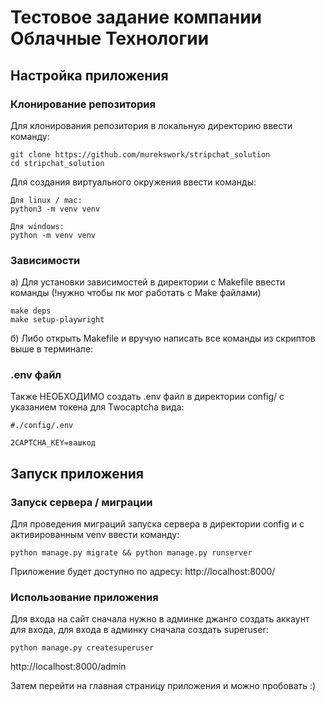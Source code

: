 # Тестовое задание компании Облачные Технологии

## Настройка приложения

### Клонирование репозитория
Для клонирования репозитория в локальную директорию ввести команду: 
```
git clone https://github.com/murekswork/stripchat_solution
cd stripchat_solution
```

Для создания виртуального окружения ввести команды:
```
Для linux / mac:
python3 -m venv venv

Для windows:
python -m venv venv
```

### Зависимости
а) Для установки зависимостей в директории c Makefile ввести команды (!нужно чтобы пк мог работать с Make файлами)
```
make deps
make setup-playwright
```
б) Либо открыть Makefile и вручую написать все команды из скриптов выше в терминале:

### .env файл
Также НЕОБХОДИМО создать .env файл в директории config/ с указанием токена для Twocaptcha вида:
```
#./config/.env

2CAPTCHA_KEY=вашкод

```

## Запуск приложения

### Запуск сервера / миграции
Для проведения миграций запуска сервера в директории config и c активированным venv ввести команду:
```
python manage.py migrate && python manage.py runserver
```
Приложение будет доступно по адресу:
http://localhost:8000/

### Использование приложения
Для входа на сайт сначала нужно в админке джанго создать аккаунт для входа, для входа в админку сначала создать superuser:
```
python manage.py createsuperuser
```
http://localhost:8000/admin

Затем перейти на главная страницу приложения и можно пробовать :)

